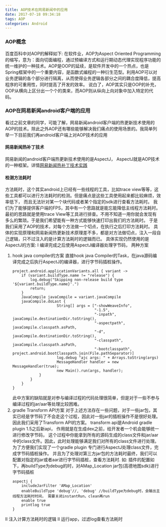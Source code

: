 ```yaml
---
title: AOP技术在网易新闻中的应用
date: 2017-07-18 09:34:18
tags: AOP
categories: Android
---
```

### AOP概念
百度百科中对AOP的解释如下:
在软件业，AOP为Aspect Oriented Programming的缩写，意为：面向切面编程，通过预编译方式和运行期动态代理实现程序功能的统一维护的一种技术。AOP是OOP的延续，是软件开发中的一个热点，也是Spring框架中的一个重要内容，是函数式编程的一种衍生范型。利用AOP可以对业务逻辑的各个部分进行隔离，从而使得业务逻辑各部分之间的耦合度降低，提高程序的可重用性，同时提高了开发的效率。
说白了，AOP其实只是OOP的补充，OOP从横向上区分出一个个的类来，而AOP则从纵向上向对象中加入特定的代码。
### AOP在网易新闻android客户端的应用
看过之前文章的同学，可能了解，网易新闻android客户端的热更新技术使用的AOP的技术。除此之外AOP还有哪些能够解决我们痛点的使用场景的。我简单列举一下目前我们再android客户端上对AOP技术的应用
#### 网易新闻热补丁技术
网易新闻的android客户端热更新技术使用的是AspectJ， AspectJ就是AOP技术的一种框架。详情[网易新闻热补丁技术实践](http://glanwang.com/2017/07/14/Android/%E7%BD%91%E6%98%93%E6%96%B0%E9%97%BB%E7%83%AD%E8%A1%A5%E4%B8%81%E6%8A%80%E6%9C%AF%E5%AE%9E%E8%B7%B5/)
#### 检测方法耗时
方法耗时，这个其实android上已经有一些线程的工具，比如trace view等等，这些工具都可以进行方法耗时的检测。但是痛点是这些工具使用起来都比较麻烦，效率低下， 而且无法针对某一个块代码或者某个指定的sdk进行查看方法耗时。
我们为了能够提供客户端的FPS，其中有一个思路就是能忘能降低主线程方法耗时。 最初的思路就是使用trace View等工具进行排查。不用不知道一用你就会发现有多么的繁琐。于是我们希望能有一种方式能够快速打印出我们的方法耗时。
于是我们采用了AOP的技术，对每个方法做一个切点，在执行之后打印方法耗时。
具体的实现原理和网易新闻热更新技术原理差不多，都是对方法做切点，注入一段自己逻辑，只不过注入的是计算方法耗时的逻辑而已。
具体实现仍然使用的是AspectJ的方案:
I 编译完成之后使用AspectJ编译器处理字节码， 两种方案
1. hook java compiler的方案
    直接hook java Compiler的Task，在java源码编译完成之后执行AspectJ的编译器，进行字节码插桩操作。
    ```
    project.android.applicationVariants.all { variant ->
        if (variant.buildType.name != "release") {
            log.debug("Skipping non-release build type '${variant.buildType.name}'.")
            return;
        }
        JavaCompile javaCompile = variant.javaCompile
        javaCompile.doLast {
                        String[] args = ["-showWeaveInfo",
                                         "-1.5",
                                         "-inpath", javaCompile.destinationDir.toString(),
                                         "-aspectpath", javaCompile.classpath.asPath,
                                         "-d", javaCompile.destinationDir.toString(),
                                         "-classpath", javaCompile.classpath.asPath,
                                         "-bootclasspath", project.android.bootClasspath.join(File.pathSeparator)]
                        log.debug "ajc args: " + Arrays.toString(args)
                        MessageHandler handler = new MessageHandler(true);
                        new Main().run(args, handler);                    
                }
            }
        }
    }
    ```
    此中方案的缺陷就是对参与编译过程的代码处理很简单，但是对于一些不参与编译过程的jar/aar等处理比较困难。
2. gradle Transform API方案
    对于上述方法存在一些问题，对于一些jar包，其实已经是字节码了不会走这个过程，因此对一些jar的插桩操作不是很好处理。因此我们采用了Transform API的方案。 transform api是Android gradle plugin 1.5之后新api， 作用就是在生成dex之前，给开发者一个机会能够统一进行修改字节码， 这个过程中你能拿到所有的源码生成的class文件和jar/aar中的class文件。因此，此时处理能够满足我们对所有的class文件进行处理。 为了方便我们实现了一个gradle plugin 专门进行AspectJ处理class文件，完成字节码插桩操作。
    并且为了处理对第三方jar包的方法耗时最终，我们可以配置对指定的jar或者aar进行字节码插桩，查看方法耗时.
    如: 插件的配置如下，再buildType为debug的时，对AMap_Location jar包(高德地图sdk)进行字节码插桩
    ```
    aspectj {
        includeJarFilter 'AMap_Location'
        enableBuildType 'debug'//, 'debug' //buildType为debug时，会输出主线程方法耗时时间， 需要关闭instantRun，clean再run
        enable true
        printlog true
    }
    ```

II 注入计算方法耗时的逻辑
II 运行app，过滤log查看方法耗时
